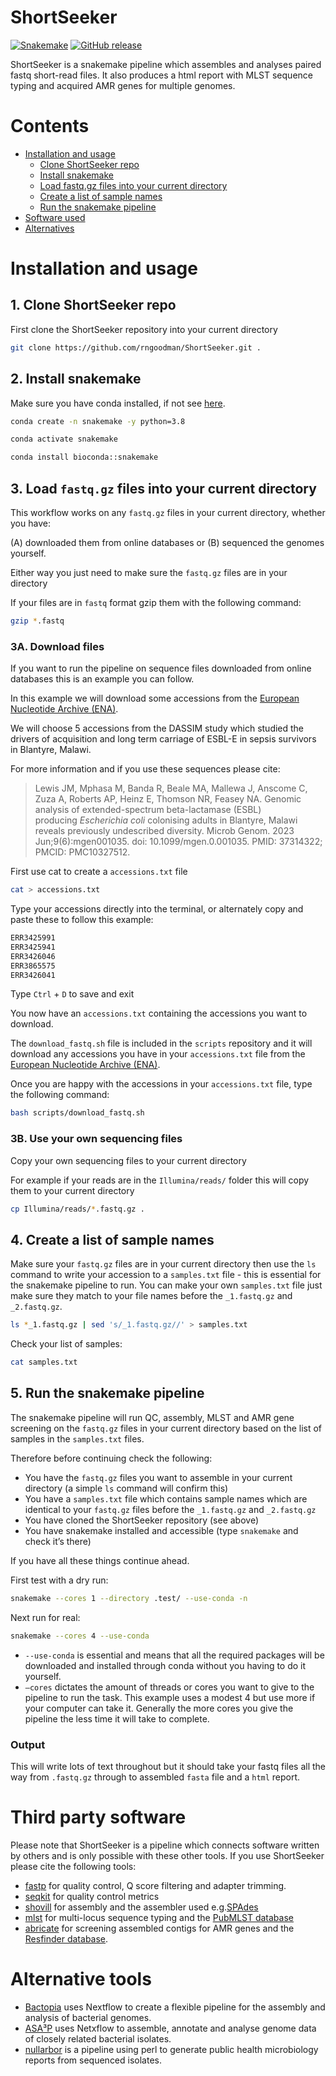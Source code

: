 

# ShortSeeker

[![Snakemake](https://img.shields.io/badge/snakemake-v8.27.1-brightgreen)](https://snakemake.bitbucket.io)
[![GitHub release](https://img.shields.io/github/v/release/rngoodman/ShortSeeker)](https://github.com/rngoodman/ShortSeeker/releases/)

ShortSeeker is a snakemake pipeline which assembles and analyses paired fastq short-read files. It also produces a html report with MLST sequence typing and acquired AMR genes for multiple genomes. 


# Contents 

- [Installation and usage](https://github.com/rngoodman/ShortSeeker/blob/main/README.md#installation-and-usage)
  - [Clone ShortSeeker repo](https://github.com/rngoodman/ShortSeeker/blob/main/README.md#1-clone-shortseeker-repo)
  - [Install snakemake](https://github.com/rngoodman/ShortSeeker/blob/main/README.md#2-install-snakemake)
  - [Load fastq.gz files into your current directory](https://github.com/rngoodman/ShortSeeker/blob/main/README.md#3-load-fastqgz-files-into-your-current-directory)
  - [Create a list of sample names](https://github.com/rngoodman/ShortSeeker/blob/main/README.md#4-create-a-list-of-sample-names)
  - [Run the snakemake pipeline](https://github.com/rngoodman/ShortSeeker/blob/main/README.md#5-run-the-snakemake-pipeline)
- [Software used](https://github.com/rngoodman/ShortSeeker/blob/main/README.md#third-party-software)
- [Alternatives](https://github.com/rngoodman/ShortSeeker/blob/main/README.md#alternative-tools)

# Installation and usage

## 1. Clone ShortSeeker repo

First clone the ShortSeeker repository into your current directory 

```bash
git clone https://github.com/rngoodman/ShortSeeker.git .
```

## 2. Install snakemake

Make sure you have conda installed, if not see [here](https://docs.conda.io/projects/conda/en/latest/user-guide/install/index.html).

```bash
conda create -n snakemake -y python=3.8

conda activate snakemake

conda install bioconda::snakemake
```

## 3. Load `fastq.gz` files into your current directory

This workflow works on any `fastq.gz` files in your current directory, whether you have:

(A) downloaded them from online databases or (B) sequenced the genomes yourself.

Either way you just need to make sure the `fastq.gz` files are in your directory 

If your files are in `fastq` format gzip them with the following command:

```bash
gzip *.fastq
```

### 3A. **Download files**

If you want to run the pipeline on sequence files downloaded from online databases this is an example you can follow.

In this example we will download some accessions from the [European Nucleotide Archive (ENA)](https://www.ebi.ac.uk/ena/browser/home).

We will choose 5 accessions from the DASSIM study which studied the drivers of acquisition and long term carriage of ESBL-E in sepsis survivors in Blantyre, Malawi. 

For more information and if you use these sequences please cite:

> Lewis JM, Mphasa M, Banda R, Beale MA, Mallewa J, Anscome C, Zuza A, Roberts AP, Heinz E, Thomson NR, Feasey NA. Genomic analysis of extended-spectrum beta-lactamase (ESBL) producing *Escherichia coli* colonising adults in Blantyre, Malawi reveals previously undescribed diversity. Microb Genom. 2023 Jun;9(6):mgen001035. doi: 10.1099/mgen.0.001035. PMID: 37314322; PMCID: PMC10327512.
> 

First use cat to create a `accessions.txt` file

```bash
cat > accessions.txt
```

Type your accessions directly into the terminal, or alternately copy and paste these to follow this example:

```bash
ERR3425991
ERR3425941
ERR3426046
ERR3865575
ERR3426041
```

Type `Ctrl` + `D` to save and exit 

You now have an `accessions.txt` containing the accessions you want to download. 

The `download_fastq.sh` file is included in the `scripts` repository and it will download any accessions you have in your `accessions.txt` file from the [European Nucleotide Archive (ENA)](https://www.ebi.ac.uk/ena/browser/home).

Once you are happy with the accessions in your  `accessions.txt` file, type the following command: 

```bash
bash scripts/download_fastq.sh
```

### **3B. Use your own sequencing files**

Copy your own sequencing files to your current directory 

For example if your reads are in the `Illumina/reads/` folder this will copy them to your current directory 

```bash
cp Illumina/reads/*.fastq.gz .
```

## 4. Create a list of sample names

Make sure your `fastq.gz` files are in your current directory then use the `ls` command to write your accession to a `samples.txt` file - this is essential for the snakemake pipeline to run. 
You can make your own `samples.txt` file just make sure they match to your file names before the `_1.fastq.gz` and `_2.fastq.gz`.

```bash
ls *_1.fastq.gz | sed 's/_1.fastq.gz//' > samples.txt
```

Check your list of samples:

```bash
cat samples.txt
```

## 5. Run the snakemake pipeline

The snakemake pipeline will run QC, assembly, MLST and AMR gene screening on the `fastq.gz` files in your current directory based on the list of samples in the `samples.txt` files. 

Therefore before continuing check the following:

- You have the `fastq.gz` files you want to assemble in your current directory (a simple `ls` command will confirm this)
- You have a `samples.txt` file which contains sample names which are identical to your `fastq.gz` files before the `_1.fastq.gz` and `_2.fastq.gz`
- You have cloned the ShortSeeker repository (see above)
- You have snakemake installed and accessible (type `snakemake` and check it’s there)

If you have all these things continue ahead.

First test with a dry run:

```bash
snakemake --cores 1 --directory .test/ --use-conda -n
```

Next run for real:

```bash
snakemake --cores 4 --use-conda
```

- `--use-conda` is essential and means that all the required packages will be downloaded and installed through conda without you having to do it yourself.
- `—cores` dictates the amount of threads or cores you want to give to the pipeline to run the task. This example uses a modest 4 but use more if your computer can take it. Generally the more cores you give the pipeline the less time it will take to complete. 

### Output

This will write lots of text throughout but it should take your fastq files all the way from `.fastq.gz` through to assembled `fasta` file and a `html` report.


# Third party software 

Please note that ShortSeeker is a pipeline which connects software written by others and is only possible with these other tools. If you use ShortSeeker please cite the following tools:

- [fastp](https://github.com/OpenGene/fastp) for quality control, Q score filtering and adapter trimming.
- [seqkit](https://github.com/shenwei356/seqkit) for quality control metrics
- [shovill](https://github.com/tseemann/shovill) for assembly and the assembler used e.g.[SPAdes](https://github.com/ablab/spades) 
- [mlst](https://github.com/tseemann/mlst) for multi-locus sequence typing and the [PubMLST database](https://pubmlst.org/)
- [abricate](https://github.com/tseemann/abricate) for screening assembled contigs for AMR genes and the [Resfinder database](doi:10.1093/jac/dks261).

# Alternative tools

- [Bactopia](https://github.com/bactopia/bactopia) uses Nextflow to create a flexible pipeline for the assembly and analysis of bacterial genomes.
- [ASA³P](https://github.com/oschwengers/asap) uses Netxflow to assemble, annotate and analyse genome data of closely related bacterial isolates. 
- [nullarbor](https://github.com/tseemann/nullarbor) is a pipeline using perl to generate public health microbiology reports from sequenced isolates.  








